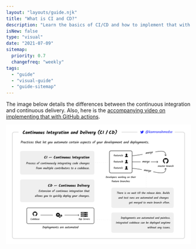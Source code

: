 ```yaml
---
layout: "layouts/guide.njk"
title: "What is CI and CD?"
description: "Learn the basics of CI/CD and how to implement that with GitHub Actions."
isNew: false
type: "visual"
date: "2021-07-09"
sitemap:
  priority: 0.7
  changefreq: "weekly"
tags:
  - "guide"
  - "visual-guide"
  - "guide-sitemap"
---
```


The image below details the differences between the continuous integration and continuous delivery. Also, here is the [accompanying video on implementing that with GitHub actions](https://www.youtube.com/watch?v=nyKZTKQS_EQ).

[![](/assets/guides/ci-cd.png)](/assets/guides/ci-cd.png)

